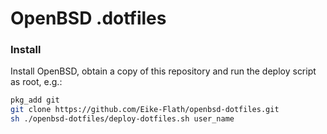 # OpenBSD .dotfiles

### Install
Install OpenBSD, obtain a copy of this repository and run the deploy script as root, e.g.:
```sh
pkg_add git
git clone https://github.com/Eike-Flath/openbsd-dotfiles.git
sh ./openbsd-dotfiles/deploy-dotfiles.sh user_name
```



